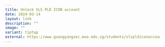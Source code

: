 ```yaml
---
title: Unlock SLS PLD ICON account
date: 2024-03-14
layout: link
description: ""
image: ""
variant: tiptap
external: https://www.guangyangsec.moe.edu.sg/students/slspldiconaccount/
---
```

